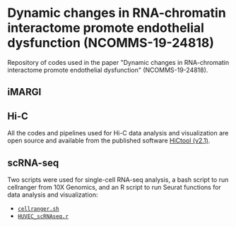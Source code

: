 # Dynamic changes in RNA-chromatin interactome promote endothelial dysfunction (NCOMMS-19-24818)

Repository of codes used in the paper "Dynamic changes in RNA-chromatin interactome promote endothelial dysfunction" (NCOMMS-19-24818).

## iMARGI


## Hi-C

All the codes and pipelines used for Hi-C data analysis and visualization are open source and available from the published software [HiCtool (v2.1)](https://github.com/Zhong-Lab-UCSD/HiCtool).


## scRNA-seq

Two scripts were used for single-cell RNA-seq analysis, a bash script to run cellranger from 10X Genomics, and an R script to run Seurat functions for data analysis and visualization:

- [``cellranger.sh``](./scRNAseq_scripts/cellranger.sh)
- [``HUVEC_scRNAseq.r``](./scRNAseq_scripts/HUVEC_scRNAseq.r)

